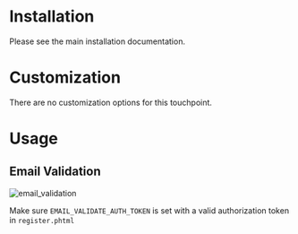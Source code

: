 # Installation
Please see the main installation documentation.

# Customization
There are no customization options for this touchpoint.

# Usage
## Email Validation

![email_validation](https://user-images.githubusercontent.com/5572859/101801252-1b4a4380-3adc-11eb-8d43-071a883a07f4.gif)

Make sure `EMAIL_VALIDATE_AUTH_TOKEN` is set with a valid authorization token in `register.phtml`
